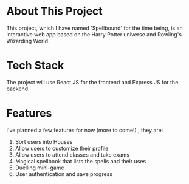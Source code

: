 # About This Project
This project, which I have named 'Spellbound' for the time being, is an interactive web app based on the Harry Potter universe and Rowling's Wizarding World. 

# Tech Stack
The project will use React JS for the frontend and Express JS for the backend. 

# Features
I've planned a few features for now (more to come!) , they are:
  1. Sort users into Houses
  2. Allow users to customize their profile
  3. Allow users to attend classes and take exams
  4. Magical spellbook that lists the spells and their uses
  5. Duelling mini-game
  6. User authentication and save progress

